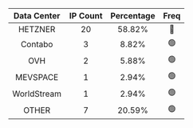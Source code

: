 | Data Center | IP Count | Percentage | Freq |
|:------------:|:--------:|:-----------:|:-----:|
| HETZNER | 20 | 58.82% | 🔴 |
| Contabo | 3 | 8.82% | 🟢 |
| OVH | 2 | 5.88% | 🟢 |
| MEVSPACE | 1 | 2.94% | 🟢 |
| WorldStream | 1 | 2.94% | 🟢 |
| OTHER | 7 | 20.59% | 🟢 |